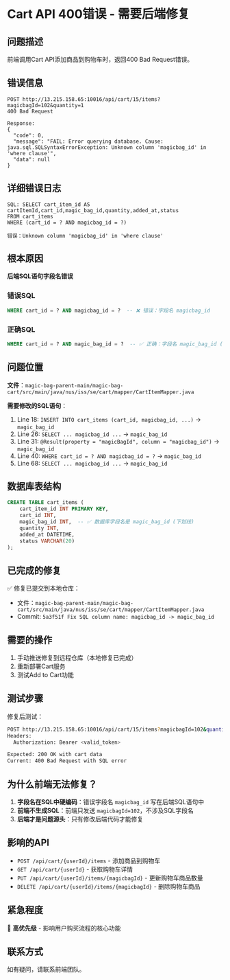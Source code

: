 # Cart API 400错误 - 需要后端修复

## 问题描述
前端调用Cart API添加商品到购物车时，返回400 Bad Request错误。

## 错误信息
```
POST http://13.215.158.65:10016/api/cart/15/items?magicbagId=102&quantity=1
400 Bad Request

Response:
{
  "code": 0,
  "message": "FAIL: Error querying database. Cause: java.sql.SQLSyntaxErrorException: Unknown column 'magicbag_id' in 'where clause'",
  "data": null
}
```

## 详细错误日志
```
SQL: SELECT cart_item_id AS cartItemId,cart_id,magic_bag_id,quantity,added_at,status 
FROM cart_items 
WHERE (cart_id = ? AND magicbag_id = ?)

错误：Unknown column 'magicbag_id' in 'where clause'
```

## 根本原因
**后端SQL语句字段名错误**

### 错误SQL
```sql
WHERE cart_id = ? AND magicbag_id = ?  -- ❌ 错误：字段名 magicbag_id
```

### 正确SQL
```sql
WHERE cart_id = ? AND magic_bag_id = ?  -- ✅ 正确：字段名 magic_bag_id (下划线)
```

## 问题位置
**文件**：`magic-bag-parent-main/magic-bag-cart/src/main/java/nus/iss/se/cart/mapper/CartItemMapper.java`

**需要修改的SQL语句**：
1. Line 18: `INSERT INTO cart_items (cart_id, magicbag_id, ...)` → `magic_bag_id`
2. Line 26: `SELECT ... magicbag_id ...` → `magic_bag_id`
3. Line 31: `@Result(property = "magicBagId", column = "magicbag_id")` → `magic_bag_id`
4. Line 40: `WHERE cart_id = ? AND magicbag_id = ?` → `magic_bag_id`
5. Line 68: `SELECT ... magicbag_id ...` → `magic_bag_id`

## 数据库表结构
```sql
CREATE TABLE cart_items (
    cart_item_id INT PRIMARY KEY,
    cart_id INT,
    magic_bag_id INT,  -- ✅ 数据库字段名是 magic_bag_id (下划线)
    quantity INT,
    added_at DATETIME,
    status VARCHAR(20)
);
```

## 已完成的修复
✅ 修复已提交到本地仓库：
- 文件：`magic-bag-parent-main/magic-bag-cart/src/main/java/nus/iss/se/cart/mapper/CartItemMapper.java`
- Commit: `5a3f51f Fix SQL column name: magicbag_id -> magic_bag_id`

## 需要的操作
1. 手动推送修复到远程仓库（本地修复已完成）
2. 重新部署Cart服务
3. 测试Add to Cart功能

## 测试步骤
修复后测试：
```bash
POST http://13.215.158.65:10016/api/cart/15/items?magicbagId=102&quantity=1
Headers:
  Authorization: Bearer <valid_token>

Expected: 200 OK with cart data
Current: 400 Bad Request with SQL error
```

## 为什么前端无法修复？
1. **字段名在SQL中硬编码**：错误字段名 `magicbag_id` 写在后端SQL语句中
2. **前端不生成SQL**：前端只发送 `magicbagId=102`，不涉及SQL字段名
3. **后端才是问题源头**：只有修改后端代码才能修复

## 影响的API
- `POST /api/cart/{userId}/items` - 添加商品到购物车
- `GET /api/cart/{userId}` - 获取购物车详情
- `PUT /api/cart/{userId}/items/{magicbagId}` - 更新购物车商品数量
- `DELETE /api/cart/{userId}/items/{magicbagId}` - 删除购物车商品

## 紧急程度
🔴 **高优先级** - 影响用户购买流程的核心功能

## 联系方式
如有疑问，请联系前端团队。


